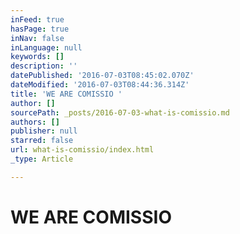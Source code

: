 ```yaml
---
inFeed: true
hasPage: true
inNav: false
inLanguage: null
keywords: []
description: ''
datePublished: '2016-07-03T08:45:02.070Z'
dateModified: '2016-07-03T08:44:36.314Z'
title: 'WE ARE COMISSIO '
author: []
sourcePath: _posts/2016-07-03-what-is-comissio.md
authors: []
publisher: null
starred: false
url: what-is-comissio/index.html
_type: Article

---
```

# WE ARE COMISSIO